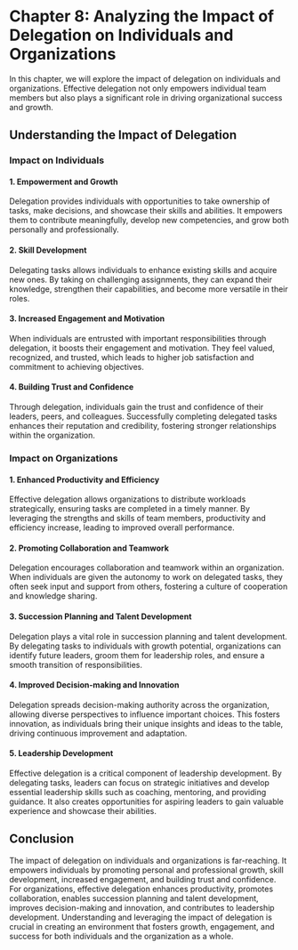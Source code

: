 Chapter 8: Analyzing the Impact of Delegation on Individuals and Organizations
==============================================================================

In this chapter, we will explore the impact of delegation on individuals and organizations. Effective delegation not only empowers individual team members but also plays a significant role in driving organizational success and growth.

Understanding the Impact of Delegation
--------------------------------------

### Impact on Individuals

#### 1. Empowerment and Growth

Delegation provides individuals with opportunities to take ownership of tasks, make decisions, and showcase their skills and abilities. It empowers them to contribute meaningfully, develop new competencies, and grow both personally and professionally.

#### 2. Skill Development

Delegating tasks allows individuals to enhance existing skills and acquire new ones. By taking on challenging assignments, they can expand their knowledge, strengthen their capabilities, and become more versatile in their roles.

#### 3. Increased Engagement and Motivation

When individuals are entrusted with important responsibilities through delegation, it boosts their engagement and motivation. They feel valued, recognized, and trusted, which leads to higher job satisfaction and commitment to achieving objectives.

#### 4. Building Trust and Confidence

Through delegation, individuals gain the trust and confidence of their leaders, peers, and colleagues. Successfully completing delegated tasks enhances their reputation and credibility, fostering stronger relationships within the organization.

### Impact on Organizations

#### 1. Enhanced Productivity and Efficiency

Effective delegation allows organizations to distribute workloads strategically, ensuring tasks are completed in a timely manner. By leveraging the strengths and skills of team members, productivity and efficiency increase, leading to improved overall performance.

#### 2. Promoting Collaboration and Teamwork

Delegation encourages collaboration and teamwork within an organization. When individuals are given the autonomy to work on delegated tasks, they often seek input and support from others, fostering a culture of cooperation and knowledge sharing.

#### 3. Succession Planning and Talent Development

Delegation plays a vital role in succession planning and talent development. By delegating tasks to individuals with growth potential, organizations can identify future leaders, groom them for leadership roles, and ensure a smooth transition of responsibilities.

#### 4. Improved Decision-making and Innovation

Delegation spreads decision-making authority across the organization, allowing diverse perspectives to influence important choices. This fosters innovation, as individuals bring their unique insights and ideas to the table, driving continuous improvement and adaptation.

#### 5. Leadership Development

Effective delegation is a critical component of leadership development. By delegating tasks, leaders can focus on strategic initiatives and develop essential leadership skills such as coaching, mentoring, and providing guidance. It also creates opportunities for aspiring leaders to gain valuable experience and showcase their abilities.

Conclusion
----------

The impact of delegation on individuals and organizations is far-reaching. It empowers individuals by promoting personal and professional growth, skill development, increased engagement, and building trust and confidence. For organizations, effective delegation enhances productivity, promotes collaboration, enables succession planning and talent development, improves decision-making and innovation, and contributes to leadership development. Understanding and leveraging the impact of delegation is crucial in creating an environment that fosters growth, engagement, and success for both individuals and the organization as a whole.
